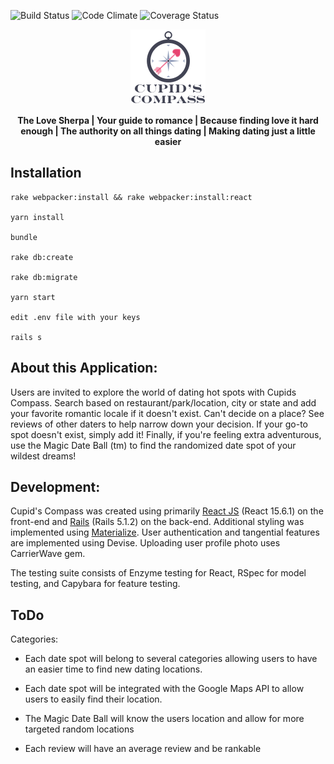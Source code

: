 ![Build Status](https://codeship.com/projects/e058a580-4d34-0135-028e-2a4961856651/status?branch=master)
![Code Climate](https://codeclimate.com/github/oscar6654/cupid-compass.png)
![Coverage Status](https://coveralls.io/repos/oscar6654/cupid-compass/badge.png)
<p align="center">
<img src="https://github.com/oscar6654/cupid-compass/blob/oscar6654-update-readme/app/assets/images/logo_small.png">
</p>
<p align="center">
<b>The Love Sherpa | Your guide to romance | Because finding love it hard enough | The authority on all things dating | Making dating just a little easier</b>
</p>

## Installation

```
rake webpacker:install && rake webpacker:install:react

yarn install

bundle

rake db:create

rake db:migrate

yarn start

edit .env file with your keys

rails s
```

## About this Application:

Users are invited to explore the world of dating hot spots with Cupids Compass. Search based on restaurant/park/location, city or state and add your favorite romantic locale if it doesn't exist. Can't decide on a place? See reviews of other daters to help narrow down your decision. If your go-to spot doesn't exist, simply add it! Finally, if you're feeling extra adventurous, use the Magic Date Ball (tm) to find the randomized date spot of your wildest dreams!

## Development:

Cupid's Compass was created using primarily [React JS](https://facebook.github.io/react/) (React 15.6.1) on the front-end and [Rails](http://rubyonrails.org/) (Rails 5.1.2) on the back-end. Additional styling was implemented using [Materialize](http://materializecss.com/). User authentication and tangential features are implemented using Devise. Uploading user profile photo uses CarrierWave gem.

The testing suite consists of Enzyme testing for React, RSpec for model testing, and Capybara for feature testing.

## ToDo

Categories:

* Each date spot will belong to several categories allowing users to have an easier time to find new dating locations.

* Each date spot will be integrated with the Google Maps API to allow users to easily find their location.

* The Magic Date Ball will know the users location and allow for more targeted random locations

* Each review will have an average review and be rankable
